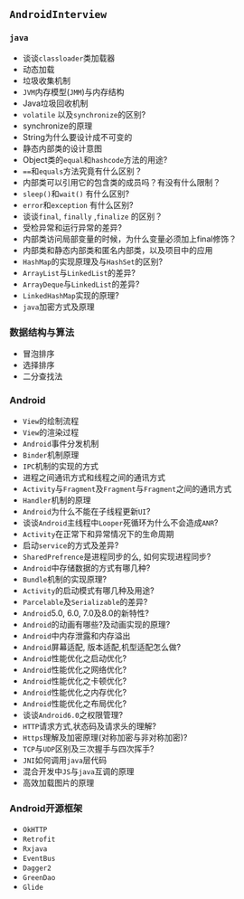 ##  `AndroidInterview`

###  `java` 
 * 谈谈`classloader`类加载器
* 动态加载
* 垃圾收集机制
* `JVM`内存模型(`JMM`)与内存结构
* Java垃圾回收机制
* `volatile` 以及`synchronize`的区别?
* synchronize的原理
* String为什么要设计成不可变的
* 静态内部类的设计意图
* Object类的`equal`和`hashcode`方法的用途?
* `==`和`equals`方法究竟有什么区别？  
* 内部类可以引用它的包含类的成员吗？有没有什么限制？
* `sleep()`和`wait()` 有什么区别?
* `error`和`exception` 有什么区别?
* 谈谈`final`, `finally` ,`finalize` 的区别？
* 受检异常和运行异常的差异?
* 内部类访问局部变量的时候，为什么变量必须加上final修饰？
* 内部类和静态内部类和匿名内部类，以及项目中的应用
* `HashMap`的实现原理及与`HashSet`的区别?
* `ArrayList`与`LinkedList`的差异?
* `ArrayDeque`与`LinkedList`的差异?
* `LinkedHashMap`实现的原理?
* `java`加密方式及原理

### 数据结构与算法

* 冒泡排序
* 选择排序
* 二分查找法

### Android

* `View`的绘制流程
* `View`的渲染过程
* `Android`事件分发机制
* `Binder`机制原理
* `IPC`机制的实现的方式
* 进程之间通讯方式和线程之间的通讯方式
* `Activity`与`Fragment`及`Fragment`与`Fragment`之间的通讯方式
* `Handler`机制的原理
* `Android`为什么不能在子线程更新`UI`?
* 谈谈`Android`主线程中`Looper`死循环为什么不会造成`ANR`?
* `Activity`在正常下和异常情况下的生命周期
* 启动`service`的方式及差异?
* `SharedPrefrence`是进程同步的么, 如何实现进程同步?
* `Android`中存储数据的方式有哪几种?
* `Bundle`机制的实现原理?
* `Activity`的启动模式有哪几种及用途?
* `Parcelable`及`Serializable`的差异?
* `Android`5.0, 6.0, 7.0及8.0的新特性?
* `Android`的动画有哪些?及动画实现的原理?
* `Android`中内存泄露和内存溢出
* `Android`屏幕适配, 版本适配,机型适配怎么做?
* `Android`性能优化之启动优化?
* `Android`性能优化之网络优化?
* `Android`性能优化之卡顿优化?
* `Android`性能优化之内存优化?
* `Android`性能优化之布局优化?
* 谈谈`Android6.0`之权限管理?
* `HTTP`请求方式,状态码及请求头的理解?
* `Https`理解及加密原理(对称加密与非对称加密)?
* `TCP`与`UDP`区别及三次握手与四次挥手?
* `JNI`如何调用`java`层代码
* 混合开发中`JS`与`java`互调的原理
* 高效加载图片的原理

### Android开源框架

* `OkHTTP`
* `Retrofit`
* `Rxjava`
* `EventBus`
* `Dagger2`
* `GreenDao`
* `Glide`